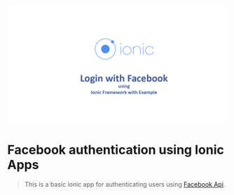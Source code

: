 [![Webpack and Angular 2](https://github.com/debasispanda/ionic-facebook-auth/blob/master/login-with-facebook-using-ionic.jpg)](#)

# Facebook authentication using Ionic Apps

> This is a basic ionic app for authenticating users using [Facebook Api](https://developers.facebook.com/).
